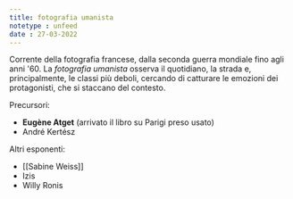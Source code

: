 ```yaml
---
title: fotografia umanista
notetype : unfeed
date : 27-03-2022
---
```


Corrente della fotografia francese, dalla seconda guerra mondiale fino agli anni '60.
La _fotografia umanista_ osserva il quotidiano, la strada e, principalmente, le classi più deboli, cercando di catturare le emozioni dei protagonisti, che si staccano del contesto.

Precursori:
- **Eugène Atget** (arrivato il libro su Parigi preso usato)
- André Kertész

Altri esponenti:
- [[Sabine Weiss]]
- Izis
- Willy Ronis

